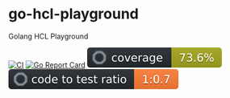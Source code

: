 # go-hcl-playground
Golang HCL Playground

[![CI](https://github.com/takumin/go-hcl-playground/actions/workflows/integration.yml/badge.svg)](https://github.com/takumin/go-hcl-playground/actions/workflows/integration.yml)
[![Go Report Card](https://goreportcard.com/badge/github.com/takumin/go-hcl-playground)](https://goreportcard.com/report/github.com/takumin/go-hcl-playground)
![coverage](docs/coverage.svg)
![coverage](docs/ratio.svg)
